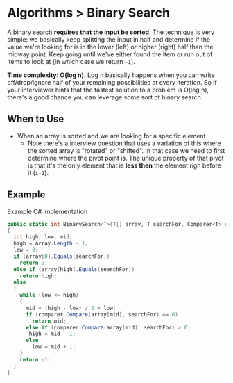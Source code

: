 # Algorithms >  Binary Search
A binary search **requires that the input be sorted**. The technique is very simple: we basically keep splitting the input in half and determine
if the value we're looking for is in the lower (left) or higher (right) half than the midway point.
Keep going until we've either found the item or run out of items to look at (in which case we return `-1`).

**Time complexity: O(log n).**
Log n basically happens when you can write off/drop/ignore half of your remaining possibilities at every iteration. So if your interviewer hints that the
fastest solution to a problem is O(log n), there's a good chance you can leverage some sort of binary search.

## When to Use
* When an array is sorted and we are looking for a specific element
  - Note there's a interview question that uses a variation of this where the sorted array is "rotated" or "shifted". In that case we need to first
  determine where the pivot point is. The unique property of that pivot is that it's the only element that is **less then** the element righ before it (`i-1`).


## Example
Example C# implementation
```csharp
public static int BinarySearch<T>(T[] array, T searchFor, Comparer<T> comparer)
{
  int high, low, mid;
  high = array.Length - 1;
  low = 0;
  if (array[0].Equals(searchFor))
    return 0;
  else if (array[high].Equals(searchFor))
    return high;
  else
  {
    while (low <= high)
    {
      mid = (high - low) / 2 + low;
      if (comparer.Compare(array[mid], searchFor) == 0)
        return mid;
      else if (comparer.Compare(array[mid], searchFor) > 0)
       high = mid - 1;
      else
        low = mid + 1;
    }
    return -1;
  }
}
```
